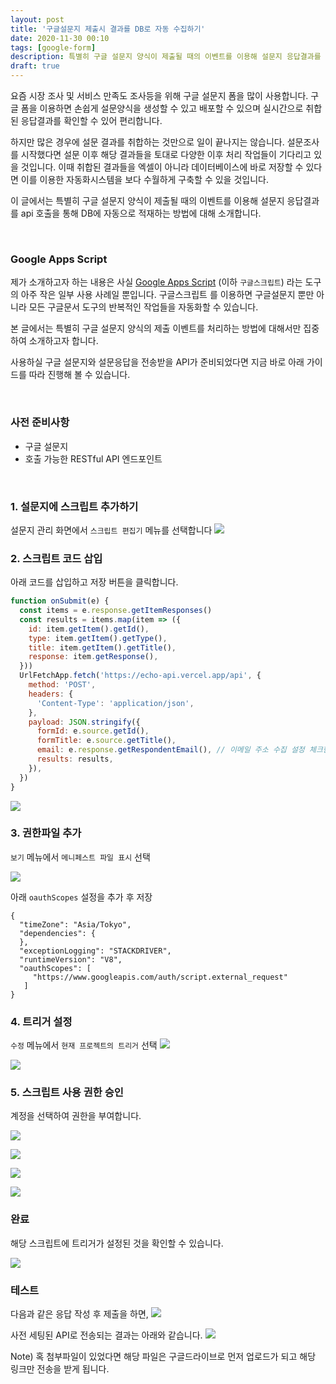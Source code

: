 ```yaml
---
layout: post
title: '구글설문지 제출시 결과를 DB로 자동 수집하기'
date: 2020-11-30 00:10
tags: [google-form]
description: 특별히 구글 설문지 양식이 제출될 때의 이벤트를 이용해 설문지 응답결과를 api 호출을 통해 DB에 자동으로 적재하는 방법에 대한 방법을 안내합니다.
draft: true
---
```


요즘 시장 조사 및 서비스 만족도 조사등을 위해 구글 설문지 폼을 많이 사용합니다. 구글 폼을 이용하면 손쉽게 설문양식을 생성할 수 있고 배포할 수 있으며 실시간으로 취합된 응답결과를 확인할 수 있어 편리합니다.

하지만 많은 경우에 설문 결과를 취합하는 것만으로 일이 끝나지는 않습니다. 설문조사를 시작했다면 설문 이후 해당 결과들을 토대로 다양한 이후 처리 작업들이 기다리고 있을 것입니다. 이때 취합된 결과들을 엑셀이 아니라 데이터베이스에 바로 저장할 수 있다면 이를 이용한 자동화시스템을 보다 수월하게 구축할 수 있을 것입니다.

이 글에서는 특별히 구글 설문지 양식이 제출될 때의 이벤트를 이용해 설문지 응답결과를 api 호출을 통해 DB에 자동으로 적재하는 방법에 대해 소개합니다.

<br>

### Google Apps Script
제가 소개하고자 하는 내용은 사실 [Google Apps Script](https://developers.google.com/apps-script) (이하 `구글스크립트`) 라는 도구의 아주 작은 일부 사용 사례일 뿐입니다. 구글스크립트 를 이용하면 구글설문지 뿐만 아니라 모든 구글문서 도구의 반복적인 작업들을 자동화할 수 있습니다.

본 글에서는 특별히 구글 설문지 양식의 제출 이벤트를 처리하는 방법에 대해서만 집중하여 소개하고자 합니다.

사용하실 구글 설문지와 설문응답을 전송받을 API가 준비되었다면 지금 바로 아래 가이드를 따라 진행해 볼 수 있습니다.

<br>

### 사전 준비사항
- 구글 설문지
- 호출 가능한 RESTful API 엔드포인트

<br>

### 1. 설문지에 스크립트 추가하기
설문지 관리 화면에서 `스크립트 편집기` 메뉴를 선택합니다
![](./image1.png)

### 2. 스크립트 코드 삽입
아래 코드를 삽입하고 저장 버튼을 클릭합니다.

```js
function onSubmit(e) {
  const items = e.response.getItemResponses()
  const results = items.map(item => ({
    id: item.getItem().getId(),
    type: item.getItem().getType(),
    title: item.getItem().getTitle(),
    response: item.getResponse(),
  }))
  UrlFetchApp.fetch('https://echo-api.vercel.app/api', {
    method: 'POST',
    headers: {
      'Content-Type': 'application/json',
    },
    payload: JSON.stringify({
      formId: e.source.getId(),
      formTitle: e.source.getTitle(),
      email: e.response.getRespondentEmail(), // 이메일 주소 수집 설정 체크한 경우
      results: results,
    }),
  })
}
```
![](./image2.png)


### 3. 권한파일 추가
`보기` 메뉴에서 `메니페스트 파일 표시` 선택

![](./image3.png)

아래 `oauthScopes` 설정을 추가 후 저장

```json{7-9}
{
  "timeZone": "Asia/Tokyo",
  "dependencies": {
  },
  "exceptionLogging": "STACKDRIVER",
  "runtimeVersion": "V8",
  "oauthScopes": [
     "https://www.googleapis.com/auth/script.external_request"
   ]
}
```

### 4. 트리거 설정

`수정` 메뉴에서 `현재 프로젝트의 트리거` 선택
![](./image4.png)

![](./image5.png)

### 5. 스크립트 사용 권한 승인

계정을 선택하여 권한을 부여합니다.

![](./image6.png)

![](./image7.png)

![](./image8.png)

![](./image9.png)



### 완료
해당 스크립트에 트리거가 설정된 것을 확인할 수 있습니다.

![](./image10.png)

### 테스트
다음과 같은 응답 작성 후 제출을 하면,
![](./image11.png)

사전 세팅된 API로 전송되는 결과는 아래와 같습니다.
![](./image12.png)


Note)
혹 첨부파일이 있었다면 해당 파일은 구글드라이브로 먼저 업로드가 되고 해당 링크만 전송을 받게 됩니다.
